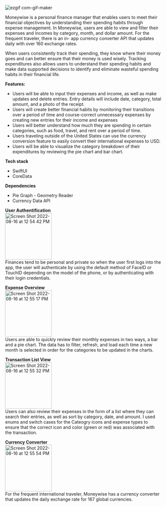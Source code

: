 ![ezgif com-gif-maker](https://user-images.githubusercontent.com/98146281/184979536-1c0ca1a4-e7bf-4c28-8e0e-ec16879bc45e.gif)



Moneywise is a personal finance manager that enables users to meet their financial objectives by understanding their spending habits through expense management. In Moneywise, users are able to view and filter their expenses and incomes by category, month, and dollar amount.  For the frequent traveler, there is an in- app currency converter API that updates daily with over 160 exchange rates. 

When users consistently track their spending, they know where their money goes and can better ensure that their money is used wisely. Tracking expenditures also allows users to understand their spending habits and make data supported decisions to identify and eliminate wasteful spending habits in their financial life. 

**Features:**
- Users will be able to input their expenses and income, as well as make updates and delete entries. Entry details will include date, category, total amount, and a photo of the receipt.
- Users will create better financial habits by monitoring their transitions over a period of time and course-correct unnecessary expenses by creating new entries for their income and expenses 
- Users will better understand how much they are spending in certain categories, such as food, travel, and rent over a period of time. 
- Users traveling outside of the United States can use the currency conversion feature to easily convert their international expenses to USD.
- Users will be able to visualize the category breakdown of their expenditures by reviewing the pie chart and bar chart.

**Tech stack**
- SwiftUI 
- CoreData

**Dependencies**
- Pie Graph - Geometry Reader
- Currency Data API 

**User Authentification**
<br>
<img width="150" alt="Screen Shot 2022-08-16 at 12 54 42 PM" src="https://user-images.githubusercontent.com/98146281/184977002-a1267b69-0ab9-4484-8436-8657fe7de01c.png">
<br>
Finances tend to be personal and private so when the user first logs into the app, the user will authenticate by using the default method of FaceID or TouchID depending on the model of the phone, or by authenticating with their login credentials. 

**Expense Overview**
<br>
<img align = "center" width="150" alt="Screen Shot 2022-08-16 at 12 55 17 PM" src="https://user-images.githubusercontent.com/98146281/184977169-1782affe-bfcc-4dca-af6e-6d6db3314005.png">
<br>
Users are able to quickly review their monthly expenses in two ways, a bar and a pie chart. The data has to filter, refresh, and load each time a new month is selected in order for the categories to be updated in the charts. 


**Transaction List View**
<br>
<img align = "center" width="150" alt="Screen Shot 2022-08-16 at 12 55 32 PM" src="https://user-images.githubusercontent.com/98146281/184977262-24204fed-f0f5-4b7b-acc5-0d412d19cf46.png">
<br>
Users can also review their expenses in the form of a list where they can search their entries, as well as sort by category, date, and amount. I used enums and switch cases for the Cateogry icons and expense types to ensure that the correct icon and color (green or red) was associated with the transaction.

**Currency Converter**
<br>
<img align = "center" width="150" alt="Screen Shot 2022-08-16 at 12 55 54 PM" src="https://user-images.githubusercontent.com/98146281/184977582-1ee12b15-25db-41eb-9571-636961b216a2.png">
<br>
For the frequent international traveler, Moneywise has a currency converter that updates the daily exchange rate for 167 global currencies. 
